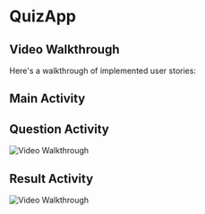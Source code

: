 # QuizApp

## Video Walkthrough

Here's a walkthrough of implemented user stories:


## Main Activity

## Question Activity
<img src='https://media2.giphy.com/media/oy07r2nSniR6IZ55S0/giphy.gif?cid=790b761165473bcc866942cffd073d1e85f5e0c3d40dd020&rid=giphy.gif' title='Video Walkthrough' width='' alt='Video Walkthrough' />


## Result Activity
<img src='https://media2.giphy.com/media/tkkngJ7vJosvV8jGi9/giphy.gif?cid=790b76117fb4c77f96065c8c2584b9dad275724e49997ce2&rid=giphy.gif' title='Video Walkthrough' width='' alt='Video Walkthrough' />

